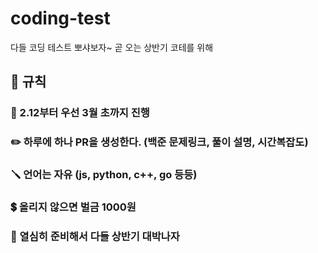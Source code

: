 # coding-test
다들 코딩 테스트 뽀샤보자~ 곧 오는 상반기 코테를 위해

## 📖 규칙

### 📆 2.12부터 우선 3월 초까지 진행
### ✏️ 하루에 하나 PR을 생성한다. (백준 문제링크, 풀이 설명, 시간복잡도)
### 🪛 언어는 자유 (js, python, c++, go 등등)
### 💲 올리지 않으면 벌금 1000원
### 🥇 열심히 준비해서 다들 상반기 대박나자
